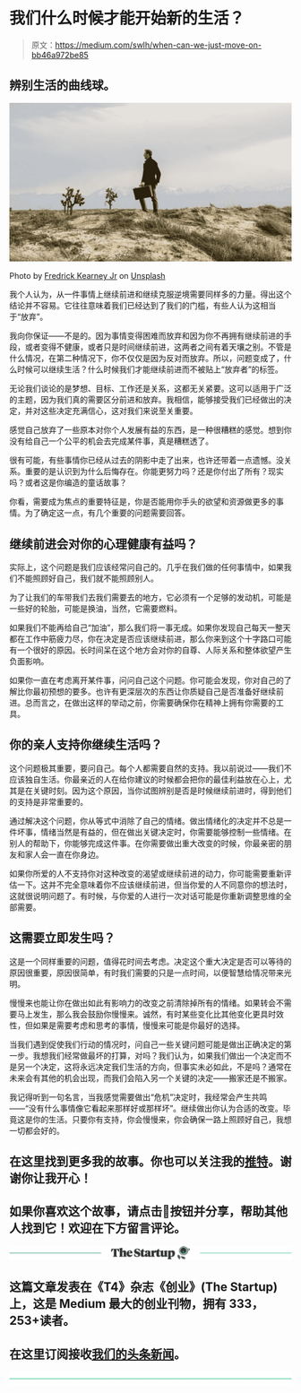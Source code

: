 # 我们什么时候才能开始新的生活？

> 原文：<https://medium.com/swlh/when-can-we-just-move-on-bb46a972be85>

## 辨别生活的曲线球。

![](img/46e4eacf853fa1af13beffe304357d6f.png)

Photo by [Fredrick Kearney Jr](https://unsplash.com/photos/7F_FcLhrsds?utm_source=unsplash&utm_medium=referral&utm_content=creditCopyText) on [Unsplash](https://unsplash.com/search/photos/move-on?utm_source=unsplash&utm_medium=referral&utm_content=creditCopyText)

我个人认为，从一件事情上继续前进和继续克服逆境需要同样多的力量。得出这个结论并不容易。它往往意味着我们已经达到了我们的门槛，有些人认为这相当于“放弃”。

我向你保证——不是的。因为事情变得困难而放弃和因为你不再拥有继续前进的手段，或者变得不健康，或者只是时间继续前进，这两者之间有着天壤之别。不管是什么情况，在第二种情况下，你不仅仅是因为反对而放弃。所以，问题变成了，什么时候可以继续生活？什么时候我们才能继续前进而不被贴上“放弃者”的标签。

无论我们谈论的是梦想、目标、工作还是关系，这都无关紧要。这可以适用于广泛的主题，因为我们真的需要区分前进和放弃。我相信，能够接受我们已经做出的决定，并对这些决定充满信心，这对我们来说至关重要。

感觉自己放弃了一些原本对你个人发展有益的东西，是一种很糟糕的感觉。想到你没有给自己一个公平的机会去完成某件事，真是糟糕透了。

很有可能，有些事情你已经从过去的阴影中走了出来，也许还带着一点遗憾。没关系。重要的是认识到为什么后悔存在。你能更努力吗？还是你付出了所有？现实吗？或者这是你编造的童话故事？

你看，需要成为焦点的重要特征是，你是否能用你手头的欲望和资源做更多的事情。为了确定这一点，有几个重要的问题需要回答。

## 继续前进会对你的心理健康有益吗？

实际上，这个问题是我们应该经常问自己的。几乎在我们做的任何事情中，如果我们不能照顾好自己，我们就不能照顾别人。

为了让我们的车带我们去我们需要去的地方，它必须有一个足够的发动机，可能是一些好的轮胎，可能是换油，当然，它需要燃料。

如果我们不能再给自己“加油”，那么我们将一事无成。如果你发现自己每天一整天都在工作中筋疲力尽，你在决定是否应该继续前进，那么你来到这个十字路口可能有一个很好的原因。长时间呆在这个地方会对你的自尊、人际关系和整体欲望产生负面影响。

如果你一直在考虑离开某件事，问问自己这个问题。你可能会发现，你对自己的了解比你最初预想的要多。也许有更深层次的东西让你质疑自己是否准备好继续前进。总而言之，在做出这样的举动之前，你需要确保你在精神上拥有你需要的工具。

## 你的亲人支持你继续生活吗？

这个问题极其重要，要问自己。每个人都需要自然的支持。我以前说过——我们不应该独自生活。你最亲近的人在给你建议的时候都会把你的最佳利益放在心上，尤其是在关键时刻。因为这个原因，当你试图辨别是否是时候继续前进时，得到他们的支持是非常重要的。

通过解决这个问题，你从等式中消除了自己的情绪。做出情绪化的决定并不总是一件坏事，情绪当然是有益的，但在做出关键决定时，你需要能够控制一些情绪。在别人的帮助下，你能够完成这件事。在你需要做出重大改变的时候，你最亲密的朋友和家人会一直在你身边。

如果你所爱的人不支持你对这种改变的渴望或继续前进的动力，你可能需要重新评估一下。这并不完全意味着你不应该继续前进，但当你爱的人不同意你的想法时，这就很说明问题了。有时候，与你爱的人进行一次对话可能是你重新调整思维的全部需要。

## 这需要立即发生吗？

这是一个同样重要的问题，值得花时间去考虑。决定这个重大决定是否可以等待的原因很重要，原因很简单，有时我们需要的只是一点时间，以便智慧给情况带来光明。

慢慢来也能让你在做出如此有影响力的改变之前清除掉所有的情绪。如果转会不需要马上发生，那么我会鼓励你慢慢来。诚然，有时某些变化比其他变化更具时效性，但如果是需要考虑和思考的事情，慢慢来可能是你最好的选择。

当我们遇到促使我们行动的情况时，问自己一些关键问题可能是做出正确决定的第一步。我想我们经常做最坏的打算，对吗？我们认为，如果我们做出一个决定而不是另一个决定，这将永远决定我们生活的方向，但事实未必如此，不是吗？通常在未来会有其他的机会出现，而我们会陷入另一个关键的决定——搬家还是不搬家。

我记得听到一句名言，当我感觉需要做出“危机”决定时，我经常会产生共鸣——“没有什么事情像它看起来那样好或那样坏”。继续做出你认为合适的改变。毕竟这是你的生活。只要你有支持，你会慢慢来，你会确保一路上照顾好自己，我想一切都会好的。

## 在这里找到更多我的故事。你也可以关注我的[推特](https://twitter.com/Eturn102)。谢谢你让我开心！

## 如果你喜欢这个故事，请点击👏按钮并分享，帮助其他人找到它！欢迎在下方留言评论。

[![](img/308a8d84fb9b2fab43d66c117fcc4bb4.png)](https://medium.com/swlh)

## 这篇文章发表在《T4》杂志《创业》(The Startup)上，这是 Medium 最大的创业刊物，拥有 333，253+读者。

## 在这里订阅接收[我们的头条新闻](http://growthsupply.com/the-startup-newsletter/)。

[![](img/b0164736ea17a63403e660de5dedf91a.png)](https://medium.com/swlh)